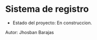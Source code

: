 <h1>Sistema de registro</h1>

- Estado del proyecto: En construccion.

<p>Autor: Jhosban Barajas</p>
